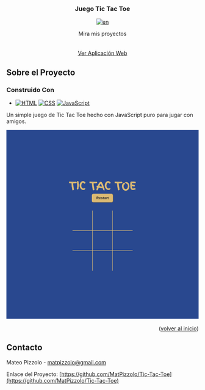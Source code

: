 <!-- Compatibilidad mejorada del enlace "volver al inicio": Ver: https://github.com/othneildrew/Best-README-Template/pull/73 -->
<a name="readme-top"></a>


<!-- LOGOTIPO DEL PROYECTO -->
<br />
<div align="center">


<h3 align="center">Juego Tic Tac Toe</h3>

[![en](https://img.shields.io/badge/lang-en-red.svg)](https://github.com/MatPizzolo/Tic-Tac-Toe/blob/main/README.en.md)
  
  <p align="center">
    Mira mis proyectos
    <br />
    <br />
    <br />
    <a href="https://mp-tictactoe.netlify.app/" target="_blank">Ver Aplicación Web</a>
  </p>
</div>

<!-- SOBRE EL PROYECTO -->
## Sobre el Proyecto

### Construido Con

* [![HTML][HTML]][HTML-url]
 [![CSS][Css.com]][Css-url]
 [![JavaScript][Js]][Js-url]

<p> Un simple juego de Tic Tac Toe hecho con JavaScript puro para jugar con amigos.</p>

[![Captura del Producto][product-screenshot]](https://example.com)

<p align="right">(<a href="#readme-top">volver al inicio</a>)</p>

<!-- CONTACTO -->
## Contacto

Mateo Pizzolo - matpizzolo@gmail.com

Enlace del Proyecto: [https://github.com/MatPizzolo/Tic-Tac-Toe](https://github.com/MatPizzolo/Tic-Tac-Toe)

<!-- ENLACES E IMÁGENES EN MARKDOWN -->
<!-- https://www.markdownguide.org/basic-syntax/#reference-style-links -->

[product-screenshot]: web-screenshot.png

[css.com]: https://img.shields.io/badge/CSS3-1572B6?style=for-the-badge&logo=css3&logoColor=white
[Css-url]: https://reactjs.org/
[HTML]: https://img.shields.io/badge/HTML5-E34F26?style=for-the-badge&logo=html5&logoColor=white
[HTML-url]: https://reactjs.org/
[JS]: https://img.shields.io/badge/JavaScript-323330?style=for-the-badge&logo=javascript&logoColor=F7DF1E
[JS-url]: https://reactjs.org/
